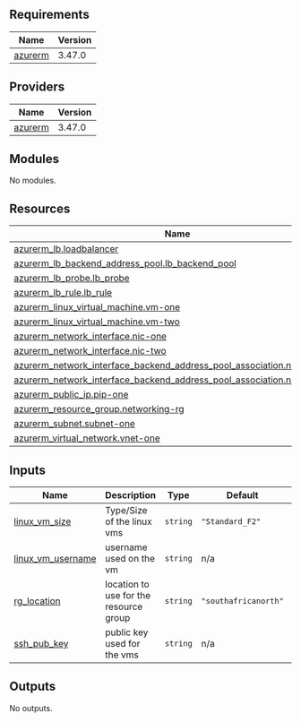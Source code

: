 <!-- BEGINNING OF PRE-COMMIT-TERRAFORM DOCS HOOK -->
## Requirements

| Name | Version |
|------|---------|
| <a name="requirement_azurerm"></a> [azurerm](#requirement\_azurerm) | 3.47.0 |

## Providers

| Name | Version |
|------|---------|
| <a name="provider_azurerm"></a> [azurerm](#provider\_azurerm) | 3.47.0 |

## Modules

No modules.

## Resources

| Name | Type |
|------|------|
| [azurerm_lb.loadbalancer](https://registry.terraform.io/providers/hashicorp/azurerm/3.47.0/docs/resources/lb) | resource |
| [azurerm_lb_backend_address_pool.lb_backend_pool](https://registry.terraform.io/providers/hashicorp/azurerm/3.47.0/docs/resources/lb_backend_address_pool) | resource |
| [azurerm_lb_probe.lb_probe](https://registry.terraform.io/providers/hashicorp/azurerm/3.47.0/docs/resources/lb_probe) | resource |
| [azurerm_lb_rule.lb_rule](https://registry.terraform.io/providers/hashicorp/azurerm/3.47.0/docs/resources/lb_rule) | resource |
| [azurerm_linux_virtual_machine.vm-one](https://registry.terraform.io/providers/hashicorp/azurerm/3.47.0/docs/resources/linux_virtual_machine) | resource |
| [azurerm_linux_virtual_machine.vm-two](https://registry.terraform.io/providers/hashicorp/azurerm/3.47.0/docs/resources/linux_virtual_machine) | resource |
| [azurerm_network_interface.nic-one](https://registry.terraform.io/providers/hashicorp/azurerm/3.47.0/docs/resources/network_interface) | resource |
| [azurerm_network_interface.nic-two](https://registry.terraform.io/providers/hashicorp/azurerm/3.47.0/docs/resources/network_interface) | resource |
| [azurerm_network_interface_backend_address_pool_association.niconetolbnp](https://registry.terraform.io/providers/hashicorp/azurerm/3.47.0/docs/resources/network_interface_backend_address_pool_association) | resource |
| [azurerm_network_interface_backend_address_pool_association.nictwotolbnp](https://registry.terraform.io/providers/hashicorp/azurerm/3.47.0/docs/resources/network_interface_backend_address_pool_association) | resource |
| [azurerm_public_ip.pip-one](https://registry.terraform.io/providers/hashicorp/azurerm/3.47.0/docs/resources/public_ip) | resource |
| [azurerm_resource_group.networking-rg](https://registry.terraform.io/providers/hashicorp/azurerm/3.47.0/docs/resources/resource_group) | resource |
| [azurerm_subnet.subnet-one](https://registry.terraform.io/providers/hashicorp/azurerm/3.47.0/docs/resources/subnet) | resource |
| [azurerm_virtual_network.vnet-one](https://registry.terraform.io/providers/hashicorp/azurerm/3.47.0/docs/resources/virtual_network) | resource |

## Inputs

| Name | Description | Type | Default | Required |
|------|-------------|------|---------|:--------:|
| <a name="input_linux_vm_size"></a> [linux\_vm\_size](#input\_linux\_vm\_size) | Type/Size of the linux vms | `string` | `"Standard_F2"` | no |
| <a name="input_linux_vm_username"></a> [linux\_vm\_username](#input\_linux\_vm\_username) | username used on the vm | `string` | n/a | yes |
| <a name="input_rg_location"></a> [rg\_location](#input\_rg\_location) | location to use for the resource group | `string` | `"southafricanorth"` | no |
| <a name="input_ssh_pub_key"></a> [ssh\_pub\_key](#input\_ssh\_pub\_key) | public key used for the vms | `string` | n/a | yes |

## Outputs

No outputs.
<!-- END OF PRE-COMMIT-TERRAFORM DOCS HOOK -->
